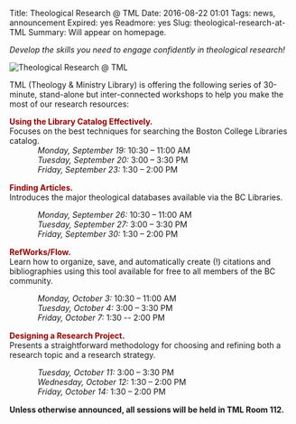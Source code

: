 Title: Theological Research @ TML
Date: 2016-08-22 01:01 
Tags: news, announcement
Expired: yes
Readmore: yes
Slug: theological-research-at-TML
Summary: Will appear on homepage.

<em>Develop the skills you need to engage confidently in theological research!</em>

<img src="/theme/img/news/2016-08/tml_web.png" alt="Theological Research @ TML" style="border: 0px;">

TML (Theology & Ministry Library) is offering the following series of 30-minute, stand-alone but inter-connected workshops to help you make the most of our research resources:


<strong style="color: #990000;">
Using the Library Catalog Effectively.</strong>  <br />
Focuses on the best techniques for searching the Boston College Libraries catalog.

<p style="margin: 0 0 15px 50px">
<em>Monday, September 19:</em> 		10:30 – 11:00 AM <br />
<em>Tuesday, September 20:</em> 		  3:00 – 3:30 PM <br />
<em>Friday, September 23:</em> 		  1:30 – 2:00 PM
</p>


<strong style="color: #990000;">Finding Articles.</strong>  <br /> 
Introduces the major theological databases available via the BC Libraries.  

<p style="margin: 0 0 15px 50px">
<em>Monday, September 26:</em> 		10:30 – 11:00 AM <br />
<em>Tuesday, September 27:</em> 		 3:00 – 3:30 PM <br />
<em>Friday, September 30:</em>  		 1:30 – 2:00 PM
</p>

<p><strong style="color: #990000;">RefWorks/Flow.</strong> <br />
Learn how to organize, save, and automatically create (!) citations and bibliographies using this tool available for free to all members of the BC community.

<p style="margin: 0 0 15px 50px">
<em>Monday, October 3:</em> 		           10:30 – 11:00 AM <br />
<em>Tuesday, October 4:</em> 			 3:00 – 3:30 PM <br />
<em>Friday, October 7:</em> 			 1:30 -- 2:00 PM
</p>

<p><strong style="color: #990000;">Designing a Research Project.</strong>  <br />
Presents a straightforward methodology for choosing and refining both a research topic and a research strategy.  </p>

<p style="margin: 0 0 15px 50px">
<em>Tuesday, October 11:</em> 		3:00 – 3:30 PM <br />
<em>Wednesday, October 12:</em>                   1:30 – 2:00 PM <br />
<em>Friday, October 14:</em> 			1:30 – 2:00 PM
</p>

<strong>Unless otherwise announced, all sessions will be held in TML Room 112.</strong>


<!-- USEFUL CUT AND PASTE STUFF.

<img src="/theme/img/news/201X-XX/XXXX.png" alt="words" class="float_left">

<img src="/theme/img/news/201X-XX/XXXX.png" alt="words" class="float_right">

<a href="#" target="_blank">

-->